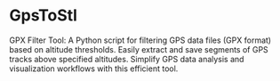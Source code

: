 # GpsToStl
GPX Filter Tool: A Python script for filtering GPS data files (GPX format) based on altitude thresholds. Easily extract and save segments of GPS tracks above specified altitudes. Simplify GPS data analysis and visualization workflows with this efficient tool.
